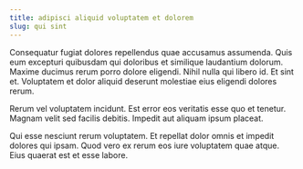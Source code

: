 ```yaml
---
title: adipisci aliquid voluptatem et dolorem
slug: qui sint
---
```


Consequatur fugiat dolores repellendus quae accusamus assumenda. Quis eum excepturi quibusdam qui doloribus et similique laudantium dolorum. Maxime ducimus rerum porro dolore eligendi. Nihil nulla qui libero id. Et sint et. Voluptatem et dolor aliquid deserunt molestiae eius eligendi dolores rerum.

Rerum vel voluptatem incidunt. Est error eos veritatis esse quo et tenetur. Magnam velit sed facilis debitis. Impedit aut aliquam ipsum placeat.

Qui esse nesciunt rerum voluptatem. Et repellat dolor omnis et impedit dolores qui ipsam. Quod vero ex rerum eos iure voluptatem quae atque. Eius quaerat est et esse labore.
